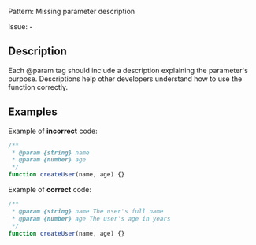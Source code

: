 Pattern: Missing parameter description

Issue: -

## Description

Each @param tag should include a description explaining the parameter's purpose. Descriptions help other developers understand how to use the function correctly.

## Examples

Example of **incorrect** code:
```javascript
/**
 * @param {string} name
 * @param {number} age
 */
function createUser(name, age) {}
```

Example of **correct** code:
```javascript
/**
 * @param {string} name The user's full name
 * @param {number} age The user's age in years
 */
function createUser(name, age) {}
```